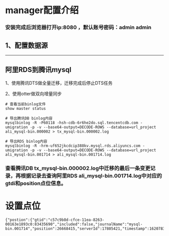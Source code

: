 # manager配置介绍

### 安装完成后浏览器打开ip:8080 ，默认账号密码：admin admin  

## 1、配置数据源
---
## 阿里RDS到腾讯mysql

1、使用腾讯DTS做全量迁移，迁移完成后停止DTS任务

2、使用otter做双向增量同步
```
# 查看当前binlog文件
show master status

# 导出腾讯DB binlog内容
mysqlbinlog -R -P60118 -hsh-cdb-6r6he2do.sql.tencentcdb.com -umigration -p -v --base64-output=DECODE-ROWS --database=url_project ali_mysql-bin.000002 > tx_mysql-bin.000002.log

# 导出RDS binlog内容
mysqlbinlog -R -hrm-uf652jkcdcip388kv.mysql.rds.aliyuncs.com -umigration -p -v --base64-output=DECODE-ROWS --database=url_project ali_mysql-bin.001714 > ali_mysql-bin.001714.log
```

### 查看腾讯DB tx_mysql-bin.000002.log中迁移的最后一条变更记录，再根据记录去查询阿里RDS  ali_mysql-bin.001714.log中对应的gtdi和position点位信息。

# 设置点位


```
{"postion":{"gtid":"c57c9b8d-cfce-11ea-8263-00163e1893c0:83435690","included":false,"journalName":"mysql-bin.001714","position":26668415,"serverId":17805421,"timestamp":1620783609000}};
```